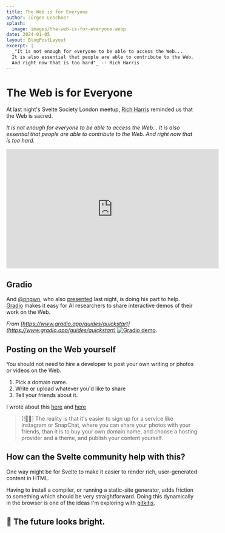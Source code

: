 ```yaml
---
title: The Web is for Everyone
author: Jürgen Leschner
splash:
  image: images/the-web-is-for-everyone.webp
date: 2024-01-05
layout: BlogPostLayout
excerpt: |
  _"It is not enough for everyone to be able to access the Web...
  It is also essential that people are able to contribute to the Web.
  And right now that is too hard"_ -- Rich Harris
---
```


# The Web is for Everyone
At last night's Svelte Society London meetup, [Rich Harris](https://twitter.com/Rich_Harris) reminded us that the Web is sacred.

_It is not enough for everyone to be able to access the Web... It is also essential that people are able to contribute to the Web. And right now that is too hard._

<iframe class="pt-8 mx-auto max-w-full" width="560" height="315" src="https://www.youtube.com/embed/eswNQiq4T2w?si=pKDmQnmV5tXGjcgg&amp;start=4523" title="YouTube video player" frameborder="0" allow="accelerometer; autoplay; clipboard-write; encrypted-media; gyroscope; picture-in-picture; web-share" allowfullscreen></iframe>

## Gradio
And [@pngwn](https://twitter.com/evilpingwin), who also [presented](https://www.youtube.com/live/eswNQiq4T2w?si=UmYiT4OevZ55ag9D&t=2629) last night, is doing his part to help. [Gradio](https://www.gradio.app/) makes it easy for AI researchers to share interactive demos of their work on the Web.

_From [https://www.gradio.app/guides/quickstart](https://www.gradio.app/guides/quickstart)_
[![Gradio demo](https://huggingface.co/datasets/huggingface/documentation-images/resolve/main/gradio-guides/lcm-screenshot-3.gif)](https://www.gradio.app/guides/quickstart).


## Posting on the Web yourself
You should not need to hire a developer to post your own writing or photos or videos on the Web.

1. Pick a domain name.
2. Write or upload whatever you'd like to share
3. Tell your friends about it.

I wrote about this [here](a-web-for-everyone) and [here](why-the-web-needs-better-html-editing-components)

> [!🐥🐥]
> The reality is that it's easier to sign up for a service like Instagram or SnapChat, where you can share your photos with your friends, than it is to buy your own domain name, and choose a hosting provider and a theme, and publish your content yourself.

## How can the Svelte community help with this?

One way might be for Svelte to make it easier to render rich, user-generated content in HTML.

Having to install a compiler, or running a static-site generator, adds friction to something which should be very straightforward. Doing this dynamically in the browser is one of the ideas I'm exploring with [gitkitjs](https://github.com/gitkitjs/gitkitjs).

## 🚀 The future looks bright.
